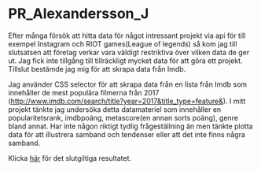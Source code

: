 # PR_Alexandersson_J

Efter många försök att hitta data för något intressant projekt via api för till exempel Instagram och RIOT games(League of legends) så kom jag till slutsatsen att företag verkar vara väldigt restriktiva över vilken data de ger ut. Jag fick inte tillgång till tillräckligt mycket data för att göra ett projekt. Tillslut bestämde jag mig för att skrapa data från Imdb.

Jag använder CSS selector för att skrapa data från en lista från Imdb som innehåller de mest populära filmerna från 2017 (http://www.imdb.com/search/title?year=2017&title_type=feature&). I mitt projekt tänkte jag undersöka detta datamateriel som innehåller en popularitetsrank, imdbpoäng, metascore(en annan sorts poäng), genre bland annat. Har inte någon riktigt tydlig frågeställning än men tänkte plotta data för att illustrera samband och tendenser eller att det inte finns några samband. 

Klicka [här](https://github.com/MT5013-VT18/PR_Alexandersson_J/blob/master/imdb-alexandersson.md) för det slutgiltiga resultatet.